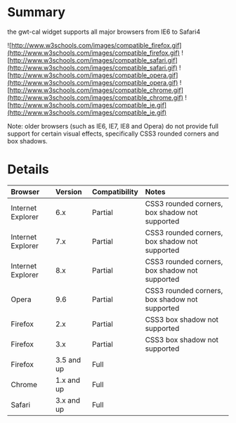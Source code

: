 # Summary #

the gwt-cal widget supports all major browsers from IE6 to Safari4

![http://www.w3schools.com/images/compatible_firefox.gif](http://www.w3schools.com/images/compatible_firefox.gif)
![http://www.w3schools.com/images/compatible_safari.gif](http://www.w3schools.com/images/compatible_safari.gif)
![http://www.w3schools.com/images/compatible_opera.gif](http://www.w3schools.com/images/compatible_opera.gif)
![http://www.w3schools.com/images/compatible_chrome.gif](http://www.w3schools.com/images/compatible_chrome.gif)
![http://www.w3schools.com/images/compatible_ie.gif](http://www.w3schools.com/images/compatible_ie.gif)

Note: older browsers (such as IE6, IE7, IE8 and Opera) do not provide full support for certain visual effects, specifically CSS3 rounded corners and box shadows.

# Details #

| **Browser**         | **Version** | **Compatibility** | **Notes** |
|:--------------------|:------------|:------------------|:----------|
| Internet Explorer | 6.x       | Partial | CSS3 rounded corners, box shadow not supported |
| Internet Explorer | 7.x       | Partial | CSS3 rounded corners, box shadow not supported |
| Internet Explorer | 8.x       | Partial | CSS3 rounded corners, box shadow not supported |
| Opera             | 9.6       | Partial | CSS3 rounded corners, box shadow not supported |
| Firefox           | 2.x       | Partial | CSS3 box shadow not supported |
| Firefox           | 3.x       | Partial | CSS3 box shadow not supported |
| Firefox           | 3.5 and up | Full    |  |
| Chrome            | 1.x and up | Full    |  |
| Safari            | 3.x and up | Full    |  |